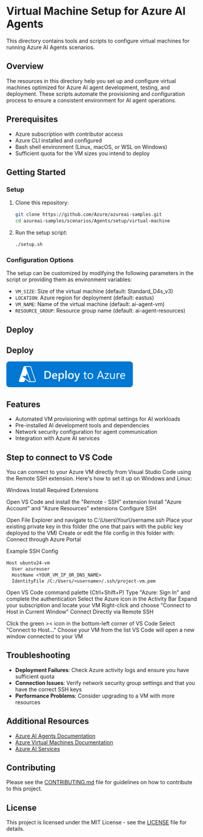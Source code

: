# Virtual Machine Setup for Azure AI Agents

This directory contains tools and scripts to configure virtual machines for running Azure AI Agents scenarios.

## Overview

The resources in this directory help you set up and configure virtual machines optimized for Azure AI agent development, testing, and deployment. These scripts automate the provisioning and configuration process to ensure a consistent environment for AI agent operations.

## Prerequisites

- Azure subscription with contributor access
- Azure CLI installed and configured
- Bash shell environment (Linux, macOS, or WSL on Windows)
- Sufficient quota for the VM sizes you intend to deploy

## Getting Started

### Setup

1. Clone this repository:
    ```bash
    git clone https://github.com/Azure/azureai-samples.git
    cd azureai-samples/scenarios/Agents/setup/virtual-machine
    ```

2. Run the setup script:
    ```bash
    ./setup.sh
    ```

### Configuration Options

The setup can be customized by modifying the following parameters in the script or providing them as environment variables:

- `VM_SIZE`: Size of the virtual machine (default: Standard_D4s_v3)
- `LOCATION`: Azure region for deployment (default: eastus)
- `VM_NAME`: Name of the virtual machine (default: ai-agent-vm)
- `RESOURCE_GROUP`: Resource group name (default: ai-agent-resources)

## Deploy

## Deploy
[![Deploy To Azure](https://raw.githubusercontent.com/Azure/azure-quickstart-templates/master/1-CONTRIBUTION-GUIDE/images/deploytoazure.svg?sanitize=true)](https://portal.azure.com/#create/Microsoft.Template/uri/https%3A%2F%2Fraw.githubusercontent.com%2FAzure-Samples%2Fazureai-samples%2Fmain%2Fscenarios%2FAgents%2Fsetup%2Fvirtual-machine%2Fazuredeploy.json)
## Features

- Automated VM provisioning with optimal settings for AI workloads
- Pre-installed AI development tools and dependencies
- Network security configuration for agent communication
- Integration with Azure AI services

## Step to connect to VS Code

You can connect to your Azure VM directly from Visual Studio Code using the Remote SSH extension. Here's how to set it up on Windows and Linux:

Windows
Install Required Extensions

Open VS Code and install the "Remote - SSH" extension
Install "Azure Account" and "Azure Resources" extensions
Configure SSH

Open File Explorer and navigate to C:\Users\YourUsername\.ssh
Place your existing private key in this folder (the one that pairs with the public key deployed to the VM)
Create or edit the file config in this folder with:
Connect through Azure Portal

Example SSH Config
```
Host ubuntu24-vm
  User azureuser
  HostName <YOUR_VM_IP_OR_DNS_NAME>
  IdentityFile /C:/Users/<username>/.ssh/project-vm.pem
```

Open VS Code command palette (Ctrl+Shift+P)
Type "Azure: Sign In" and complete the authentication
Select the Azure icon in the Activity Bar
Expand your subscription and locate your VM
Right-click and choose "Connect to Host in Current Window"
Connect Directly via Remote SSH

Click the green >< icon in the bottom-left corner of VS Code
Select "Connect to Host..."
Choose your VM from the list
VS Code will open a new window connected to your VM

## Troubleshooting

- **Deployment Failures**: Check Azure activity logs and ensure you have sufficient quota
- **Connection Issues**: Verify network security group settings and that you have the correct SSH keys
- **Performance Problems**: Consider upgrading to a VM with more resources

## Additional Resources

- [Azure AI Agents Documentation](https://learn.microsoft.com/azure/ai-services/agents/)
- [Azure Virtual Machines Documentation](https://learn.microsoft.com/azure/virtual-machines/)
- [Azure AI Services](https://learn.microsoft.com/azure/ai-services/)

## Contributing

Please see the [CONTRIBUTING.md](../../../../CONTRIBUTING.md) file for guidelines on how to contribute to this project.

## License

This project is licensed under the MIT License - see the [LICENSE](../../../../LICENSE) file for details.
